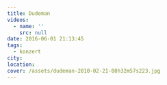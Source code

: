 ```yaml
---
title: Dudeman
videos:
  - name: ''
    src: null
date: 2016-06-01 21:13:45
tags:
  - konzert
city:
location:
cover: /assets/dudeman-2010-02-21-08h32m57s223.jpg
---
```

